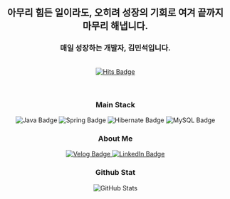 <!DOCTYPE html>
<html lang="ko">
<head>
    <meta charset="UTF-8">
    <meta name="viewport" content="width=device-width, initial-scale=1.0">
</head>
<body>
    <div class="container">
        <header>
            <h2 align="center">아무리 힘든 일이라도, 오히려 성장의 기회로 여겨 끝까지 마무리 해냅니다.</h2>
            <h3 align="center">매일 성장하는 개발자, 김민석입니다.</h3>
          <br>
          <div align="center">
            <a href="https://hits.seeyoufarm.com">
                <img src="https://hits.seeyoufarm.com/api/count/incr/badge.svg?url=https%3A%2F%2Fgithub.com%2Fmsk226%2Fhit-counter&count_bg=%23353D43&title_bg=%23555555&icon=&icon_color=%23E7E7E7&title=hits&edge_flat=false" alt="Hits Badge">
            </a>
          </div>
        </header>
        <section>
            <h3 align="center">Main Stack</h3>
            <div align="center">
                <img src="https://img.shields.io/badge/Java-ED8B00?style=for-the-badge&logo=openjdk&logoColor=white" alt="Java Badge">
                <img src="https://img.shields.io/badge/Spring-6DB33F?style=for-the-badge&logo=spring&logoColor=white" alt="Spring Badge">
                <img src="https://img.shields.io/badge/Hibernate-59666C?style=for-the-badge&logo=Hibernate&logoColor=white" alt="Hibernate Badge">
                <img src="https://img.shields.io/badge/MySQL-005C84?style=for-the-badge&logo=mysql&logoColor=white" alt="MySQL Badge">
            </div>
        </section>
        <section>
            <h3 align="center">About Me</h3>
          <div align="center">
            <a href="https://velog.io/@alstjrzla">
                <img src="https://img.shields.io/badge/Velog-20C997?style=for-the-badge&logo=Velog&logoColor=white" alt="Velog Badge">
            </a>
            <a href="https://www.linkedin.com/in/minseok-kim-571b9b324/" target="_blank">
                <img src="https://img.shields.io/badge/LinkedIn-0A66C2?style=for-the-badge&logo=LinkedIn&logoColor=white" alt="LinkedIn Badge">
            </a>
          </div>
        </section>
        <section align="center">
            <h3 >Github Stat</h3>
            <img src="https://github-readme-stats.vercel.app/api?username=msk226&show=reviews,discussions_started,discussions_answered,prs_merged,prs_merged_percentage" alt="GitHub Stats">
        </section>
    </div>
</body>
</html>

